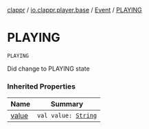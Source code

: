 [clappr](../../index.md) / [io.clappr.player.base](../index.md) / [Event](index.md) / [PLAYING](./-p-l-a-y-i-n-g.md)

# PLAYING

`PLAYING`

Did change to PLAYING state

### Inherited Properties

| Name | Summary |
|---|---|
| [value](value.md) | `val value: `[`String`](https://kotlinlang.org/api/latest/jvm/stdlib/kotlin/-string/index.html) |

